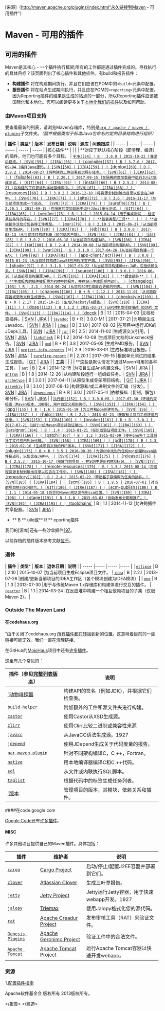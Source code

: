 [来源]（http://maven.apache.org/plugins/index.html“永久链接到Maven - 可用插件”）

# Maven - 可用的插件

## 可用的插件

Maven是其核心 - 一个插件执行框架;所有的工作都是通过插件完成的。寻找执行的具体目标？该页面列出了核心插件和其他插件。有build和报告插件：
* **构建插件** 将在构建期间执行，并且它们应该在POM中的`<build>`元素中配置。
* **报告插件** 将在站点生成期间执行，并且应在POM的`<reporting>`元素中配置。因为Reporting插件的结果是生成的站点的一部分，所以Reporting插件应该被国际化和本地化。您可以阅读更多关于[本地化我们的插件][52]以及如何帮助。

### 由Maven项目支持

要查看最新的列表，请浏览Maven存储库，特别是[`org / apache / maven / plugins`][53]子文件夹。_（插件根据类似于标准Java包命名约定的目录结构进行组织）_

| **插件** | **类型*** | **版本** | **发布日期** | **说明** | **源库** | **问题跟踪** |
| ----- | ----- | ----- | ----- | ----- | ----- |
|核心插件** | | | | **对应于默认核心阶段（即清理，编译）的插件。他们也可能有多个目标。
| [`干净][54] | B | 3.0.0 | 2015-10-22 |清理后建成。| [SVN][55] | [JIRA][56] |
| [`compiler`][57] | B | 3.7.0 | 2017-09-04 |编译Java源码。| [SVN][58] | [JIRA][59] |
| [`deploy`][60] | B | 2.8.2 | 2014-08-27 |将构建的工件部署到远程存储库。| [SVN][61] | [JIRA][62] |
| [`failsafe`][63] | B | 2.20.1 | 2017-09-15 |在隔离的类加载器中运行JUnit集成测试。| [GIT][64] | [JIRA][65] |
| [`install`][66] | B | 2.5.2 | 2014-08-27 |将构建的工件安装到本地存储库中。| [SVN][67] | [JIRA][68] |
| [`resources`][69] | B | 3.0.2 | 2016-12-10 |将资源复制到输出目录以包含在JAR中。 | [SVN][70] | [JIRA][71] |
| [`site`][72] | B | 3.6 | 2016-11-17 |为当前项目生成一个站点。| [SVN][73] | [JIRA][74] |
| [`surefire`][75] | B | 2.20.1 | 2017-09-15 |在隔离的类加载器中运行JUnit单元测试。| [GIT][64] | [JIRA][65] |
| [`verifier`][76] | B | 1.1 | 2015-04-14 |用于集成测试 - 验证某些条件的存在。| [SVN][77] | [JIRA][78] |
| **包装类型/工具** | | | | **这些插件涉及打包各种工件类型。
| [`ear`][79] | B | 2.10.1 | 2015-06-27 |从当前项目生成EAR。| [SVN][80] | [JIRA][81] |
| [`ejb`][82] | B | 3.0.0 | 2017-08-13 |从当前项目构建EJB（和可选客户端）。| [SVN][83] | [JIRA][84] |
| [`jar`][85] | B | 3.0.2 | 2016-06-18 |从当前项目构建JAR。| [SVN][86] | [JIRA][87] |
| [`rar`][88] | B | 2.4 | 2014-09-08 |从当前项目构建RAR。| [SVN][89] | [JIRA][90] |
| [`war`][91] | B | 3.1.0 | 2017-04-26 |从当前项目构建一个WAR。| [SVN][92] | [JIRA][93] |
| [`app-client / acr`][94] | B | 3.0.0 | 2015-01-23 |从当前项目构建JavaEE应用程序客户端。| [SVN][95] | [JIRA][96] |
| [`shade`][97] | B | 3.1.0 | 2017-08-22 |从当前项目构建Uber-JAR，包括依赖关系。| [SVN][98] | [JIRA][99] |
| [`source`][100] | B | 3.0.1 | 2016-06-18 |从当前项目构建源JAR。| [SVN][101] | [JIRA][102] |
| **报告插件** | | | | **生成报告的插件被配置为POM中的报告，并在站点生成周期内运行。
| [`changelog`][103] | R | 2.3 | 2014-06-24 |从您的SCM生成最近更改的列表。 | [SVN][104] | [JIRA][105] |
| [`changes`][106] | B + R | 2.12.1 | 2016-11-01 |从问题跟踪器或更改文档生成报告。| [SVN][107] | [JIRA][108] |
| [`checkstyle`][109] | B + R | 2.17 | 2015-10-15 |生成Checkstyle报告。| [SVN][110] | [JIRA][111] |
| [`doap`][112] | B | 1.2 | 2015-03-17 |从POM生成项目描述（DOAP）文件。 | [SVN][113] | [JIRA][114] |
| [`docck][115] | B | 1.1 | 2015-04-03 |文档检查插件。| [SVN][116] | [JIRA][117] |
| [`javadoc`][118] | B + R | 3.0.0-M1 | 2017-07-21 |为项目生成Javadoc。| [SVN][119] | [JIRA][120] |
| [`jdeps`][121] | B | 3.1.0 | 2017-09-02 |在项目中运行JDK的JDeps工具。| [SVN][122] | [JIRA][123] |
| [`jxr`][124] | R | 2.5 | 2014-11-02 |生成源交叉引用。| [SVN][125] | [JIRA][126] |
| [`linkcheck`][127] | R | 1.2 | 2014-10-08 |生成项目文档的Linkcheck报告。| [SVN][128] | [JIRA][129] |
| [`pmd`][130] | B + R | 3.8 | 2017-05-05 |生成PMD报告。| [SVN][131] | [JIRA][132] |
| [`project-info-reports`][133] | R | 2.9 | 2016-03-01 |生成标准项目报告。| [SVN][134] | [JIRA][135] |
| [`surefire-report`][136] | R | 2.20.1 | 2017-09-15 |根据单元测试的结果生成报告。| [GIT][64] | [JIRA][65] |
| **工具** | | | | **这些是默认情况下通过Maven可用的各种工具。
| [`ant`][137] | B | 2.4 | 2014-12-15 |为项目生成Ant构建文件。| [SVN][138] | [JIRA][139] |
| [`antrun`][140] | B | 1.8 | 2014-12-26 |从构建阶段运行一组蚂蚁任务。| [SVN][141] | [JIRA][142] |
| [`archetype`][143] | B | 3.0.1 | 2017-04-11 |从原型生成骨架项目结构。| [GIT][144] | [JIRA][145] |
| [`assembly`][146] | B | 3.1.0 | 2017-08-13 |构建源和/或二进制文件的汇编（分发）。| [SVN][147] | [JIRA][148] |
| [`dependency`][149] | B + R | 3.0.1 | 2017-05-11 |依赖操纵（复制，解包）和分析。| [SVN][150] | [JIRA][151] |
| [`执行者][152] | B | 3.0.0-M1 | 2017-07-30 |环境约束检查（Maven版本，JDK等），用户自定义规则执行。| [SVN][153] | [JIRA][154] |
| [`gpg`][155] | B | 1.6 | 2015-01-19 |为工件和pom创建签名。| [SVN][156] | [JIRA][157] |
| [`help`][158] | B | 2.2 | 2013-02-23 |获取有关项目工作环境的信息。| [SVN][159] | [JIRA][160] |
| [`invoker`][161] | B + R | 3.0.1 | 2017-07-21 |运行一组Maven项目并验证输出。| [SVN][162] | [JIRA][163] |
| [`jarsigner`][164] | B | 1.4 | 2015-01-21 |标识或验证项目工件。| [SVN][165] | [JIRA][166] |
| [`patch`][167] | B | 1.2 | 2015-03-09 |使用gnu补丁工具将补丁文件应用到源代码。| [SVN][168] | [JIRA][169] |
| [`pdf`][170] | B | 1.3 | 2015-02-16 |生成项目文档的PDF版本。| [SVN][171] | [JIRA][172] |
| [`plugin`][173] | B + R | 3.5 | 2016-08-30 |为源树中找到的任何moj创建Maven插件描述符，以包含在JAR中。 | [SVN][174] | [JIRA][175] |
| [`release`][176] | B | 2.5.3 | 2015-10-17 |释放当前项目 - 在SCM中更新POM和标记。 | [SVN][177] | [JIRA][178] |
| [`remote-resources`][179] | B | 1.5 | 2013-08-14 |将远程资源复制到输出目录以包含在工件中。| [SVN][180] | [JIRA][181] |
| [`repository`][182] | B | 2.4 | 2015-02-22 |帮助基于存储库的任务的插件。| [SVN][183]​​ | [JIRA][184] |
| [`scm`][185] | B | 1.9.5 | 2016-07-01 |对当前项目执行SCM命令。| [GIT][186] | [JIRA][187] |
| [`scm-publish`][188] | B | 1.1 | 2014-05-18 |将您的Maven网站发布到scm位置。| [SVN][189] | [JIRA][190] |
| [`stage`][191] | B | 1.0 | 2015-03-03 |协助发布分期和推广。| [SVN][192] | [JIRA][193] |
| [`toolchains`][194] | B | 1.1 | 2014-11-12 |允许跨插件共享配置。| [SVN][195] | [JIRA][196] |

* ** B ** uild或** R ** eporting插件

我们的[源库]还有一些沙盒插件[197]。

以前存档的插件版本参考文献[位于][198]。

### 退休


| **插件** | **类型*** | **版本** | **退休日期** | **说明** |
| ----- |----- |----- |----- |
| [`eclipse`][199] | B | 2.10 | 2015-10-07 |为当前项目生成Eclipse项目文件。
| [`idea`][200] | B | 2.2.1 | 2013-07-26 |创建/更新当前项目的IDEA工作区（各个模块创建为IDEA模块）|
| [`one`][201] | B | 1.3 | 2013-07-30 |用于与传统Maven 1.x存储库和构建体进行交互的插件。
| [`reactor`][202] | B | 1.1 | 2014-03-24 |在反应堆中构建一个相互依赖项目的子集（仅限Maven 2）。|

### Outside The Maven Land

#### 在codehaus.org

“由于关闭了codehaus.org [所有插件都在转换][203]到新的位置。这意味着目前的一些链接可能无效。我们一直在清理链接。`

在GitHub的[MojoHaus][205]项目中还有[许多插件][204]。

这里有几个常见的：

| **插件**（参见[完整列表版本][204]）| **说明** |
| ----- |----- |
| [`动物嗅探器][206] |构建API的签名（例如JDK），并根据它们检查类。
| [`build-helper`][207] |附加额外的工件和源文件夹进行构建。
| [`castor`][208] |使用Castor从XSD生成源。
| [`clirr`][209] |使用Clirr比较二进制或兼容性来源
| [`javacc`][210] |从JavaCC语法生成源。1927
| [`jdepend`][211] |使用JDepend生成关于代码度量的报告。
| [`nar-maven-plugin`][212] |针对不同架构编译C，C ++，Fortran。
| [`native`][213] |用本地编译器编译C和C ++代码。
| [`sql`][214] |从文件或内联执行SQL脚本。
| [`taglist`][215] |根据代码中的标签生成任务列表。
| [`版本][216] |管理项目的版本，其模块，依赖关系和插件。|

####在code.google.com

[Google Code][218]还有[许多插件][217]。

#### MISC

许多其他项目提供自己的Maven插件。具体包括：

| **插件** | **维护者** | **说明** |
|----- |----- |----- |
| [`cargo`][219] | [Cargo Project][219] |启动/停止/配置J2EE容器并部署到它们。
| [`clover`][220] | [Atlassian Clover][221] |生成三叶草报告。
| [`jetty`][222] | [Jetty Project][223] | Jetty运行Jetty容器，用于快速webapp开发。1927
| [`jalopy`][224] | [Triemax][225] |使用Jalopy格式化您的源代码。
| [`rat`][226] | [Apache Creadur Project][227] |发布审核工具（RAT）来验证文件。
| [`Genesis Plugins`][228] | [Apache Geronimo Project][229] |验证工件中的合法文件。
| [`Apache Tomcat`][230] | [Apache Tomcat Project][230] |运行Apache Tomcat容器以快速开发webapp。|

### 资源

1.[配置插件指南][231]



Apache软件基金会 版权所有 2013版权所有。

[1]: http://maven.apache.org/images/apache-maven-project.png
[2]: http://maven.apache.org/images/maven-logo-black-on-white.png
[3]: https://www.apache.org/ "Apache"
[4]: http://maven.apache.org/index.html "Maven"
[5]: http://maven.apache.org/index.html "Welcome"
[6]: https://www.apache.org/licenses/ "License"
[7]: http://maven.apache.org/download.html "Download"
[8]: http://maven.apache.org/install.html "Install"
[9]: http://maven.apache.org/configure.html "Configure"
[10]: http://maven.apache.org/run.html "Run"
[11]: http://maven.apache.org/ide.html "IDE Integration"
[12]: http://maven.apache.org/what-is-maven.html "What is Maven?"
[13]: http://maven.apache.org/maven-features.html "Features"
[14]: http://maven.apache.org/general.html "FAQ"
[15]: http://maven.apache.org/support-and-training.html "Support and Training"
[16]: http://maven.apache.org#
[17]: http://maven.apache.org/guides/index.html "Index (category)"
[18]: http://maven.apache.org/run-maven/index.html "Running Maven"
[19]: http://maven.apache.org/users/index.html "User Centre"
[20]: http://maven.apache.org/plugin-developers/index.html "Plugin Developer Centre"
[21]: http://maven.apache.org/repository/index.html "Maven Central Repository"
[22]: http://maven.apache.org/developers/index.html "Maven Developer Centre"
[23]: http://maven.apache.org/articles.html "Books and Resources"
[24]: http://maven.apache.org/security.html "Security"
[25]: http://maven.apache.org/community.html "Community Overview"
[26]: http://maven.apache.org/guides/development/guide-helping.html "How to Contribute"
[27]: http://maven.apache.org/guides/mini/guide-maven-evangelism.html "Maven Repository"
[28]: http://maven.apache.org/users/getting-help.html "Getting Help"
[29]: http://maven.apache.org/issue-tracking.html "Issue Tracking"
[30]: http://maven.apache.org/source-repository.html "Source Repository"
[31]: http://maven.apache.org/team-list.html "The Maven Team"
[32]: http://maven.apache.org/project-info.html "Project Information"
[33]: http://maven.apache.org/archetype/index.html "Archetype"
[34]: http://maven.apache.org/resolver/index.html "Artifact Resolver"
[35]: http://maven.apache.org/doxia/index.html "Doxia"
[36]: http://maven.apache.org/jxr/index.html "JXR"
[37]: http://maven.apache.org/ref/current "Maven"
[38]: http://maven.apache.org/pom/index.html "Parent POMs"
[39]: http://maven.apache.org/plugin-testing/index.html "Plugin Testing"
[40]: http://maven.apache.org/plugin-tools/index.html "Plugin Tools"
[41]: http://maven.apache.org/apache-resource-bundles/index.html "Resource Bundles"
[42]: http://maven.apache.org/scm/index.html "SCM"
[43]: http://maven.apache.org/shared/index.html "Shared Components"
[44]: http://maven.apache.org/skins/index.html "Skins"
[45]: http://maven.apache.org/surefire/index.html "Surefire"
[46]: http://maven.apache.org/wagon/index.html "Wagon"
[47]: https://www.apache.org/foundation/how-it-works.html "How Apache Works"
[48]: https://www.apache.org/foundation/ "Foundation"
[49]: https://www.apache.org/foundation/sponsorship.html "Sponsoring Apache"
[50]: https://www.apache.org/foundation/thanks.html "Thanks"
[51]: http://maven.apache.org/images/logos/maven-feather.png
[52]: http://maven.apache.org/localization.html
[53]: https://repo.maven.apache.org/maven2/org/apache/maven/plugins/
[54]: http://maven.apache.org/plugins/maven-clean-plugin/
[55]: https://svn.apache.org/repos/asf/maven/plugins/trunk/maven-clean-plugin
[56]: https://issues.apache.org/jira/browse/MCLEAN
[57]: http://maven.apache.org/plugins/maven-compiler-plugin/
[58]: https://svn.apache.org/repos/asf/maven/plugins/trunk/maven-compiler-plugin
[59]: https://issues.apache.org/jira/browse/MCOMPILER
[60]: http://maven.apache.org/plugins/maven-deploy-plugin/
[61]: https://svn.apache.org/repos/asf/maven/plugins/trunk/maven-deploy-plugin
[62]: https://issues.apache.org/jira/browse/MDEPLOY
[63]: http://maven.apache.org/surefire/maven-failsafe-plugin/
[64]: https://git-wip-us.apache.org/repos/asf/maven-surefire.git
[65]: https://issues.apache.org/jira/browse/SUREFIRE
[66]: http://maven.apache.org/plugins/maven-install-plugin/
[67]: https://svn.apache.org/repos/asf/maven/plugins/trunk/maven-install-plugin
[68]: https://issues.apache.org/jira/browse/MINSTALL
[69]: http://maven.apache.org/plugins/maven-resources-plugin/
[70]: https://svn.apache.org/repos/asf/maven/plugins/trunk/maven-resources-plugin
[71]: https://issues.apache.org/jira/browse/MRESOURCES
[72]: http://maven.apache.org/plugins/maven-site-plugin/
[73]: https://svn.apache.org/repos/asf/maven/plugins/trunk/maven-site-plugin/
[74]: https://issues.apache.org/jira/browse/MSITE
[75]: http://maven.apache.org/surefire/maven-surefire-plugin/
[76]: http://maven.apache.org/plugins/maven-verifier-plugin/
[77]: https://svn.apache.org/repos/asf/maven/plugins/trunk/maven-verifier-plugin
[78]: https://issues.apache.org/jira/browse/MVERIFIER
[79]: http://maven.apache.org/plugins/maven-ear-plugin/
[80]: https://svn.apache.org/repos/asf/maven/plugins/trunk/maven-ear-plugin
[81]: https://issues.apache.org/jira/browse/MEAR
[82]: http://maven.apache.org/plugins/maven-ejb-plugin/
[83]: https://svn.apache.org/repos/asf/maven/plugins/trunk/maven-ejb-plugin
[84]: https://issues.apache.org/jira/browse/MEJB
[85]: http://maven.apache.org/plugins/maven-jar-plugin/
[86]: https://svn.apache.org/repos/asf/maven/plugins/trunk/maven-jar-plugin
[87]: https://issues.apache.org/jira/browse/MJAR
[88]: http://maven.apache.org/plugins/maven-rar-plugin/
[89]: https://svn.apache.org/repos/asf/maven/plugins/trunk/maven-rar-plugin
[90]: https://issues.apache.org/jira/browse/MRAR
[91]: http://maven.apache.org/plugins/maven-war-plugin/
[92]: https://svn.apache.org/repos/asf/maven/plugins/trunk/maven-war-plugin
[93]: https://issues.apache.org/jira/browse/MWAR
[94]: http://maven.apache.org/plugins/maven-acr-plugin/
[95]: https://svn.apache.org/repos/asf/maven/plugins/trunk/maven-acr-plugin
[96]: https://issues.apache.org/jira/browse/MACR
[97]: http://maven.apache.org/plugins/maven-shade-plugin/
[98]: https://svn.apache.org/repos/asf/maven/plugins/trunk/maven-shade-plugin
[99]: https://issues.apache.org/jira/browse/MSHADE
[100]: http://maven.apache.org/plugins/maven-source-plugin/
[101]: https://svn.apache.org/repos/asf/maven/plugins/trunk/maven-source-plugin
[102]: https://issues.apache.org/jira/browse/MSOURCES
[103]: http://maven.apache.org/plugins/maven-changelog-plugin/
[104]: https://svn.apache.org/repos/asf/maven/plugins/trunk/maven-changelog-plugin
[105]: https://issues.apache.org/jira/browse/MCHANGELOG
[106]: http://maven.apache.org/plugins/maven-changes-plugin/
[107]: https://svn.apache.org/repos/asf/maven/plugins/trunk/maven-changes-plugin
[108]: https://issues.apache.org/jira/browse/MCHANGES
[109]: http://maven.apache.org/plugins/maven-checkstyle-plugin/
[110]: https://svn.apache.org/repos/asf/maven/plugins/trunk/maven-checkstyle-plugin
[111]: https://issues.apache.org/jira/browse/MCHECKSTYLE
[112]: http://maven.apache.org/plugins/maven-doap-plugin/
[113]: https://svn.apache.org/repos/asf/maven/plugins/trunk/maven-doap-plugin
[114]: https://issues.apache.org/jira/browse/MDOAP
[115]: http://maven.apache.org/plugins/maven-docck-plugin/
[116]: https://svn.apache.org/repos/asf/maven/plugins/trunk/maven-docck-plugin
[117]: https://issues.apache.org/jira/browse/MDOCCK
[118]: http://maven.apache.org/plugins/maven-javadoc-plugin/
[119]: https://svn.apache.org/repos/asf/maven/plugins/trunk/maven-javadoc-plugin
[120]: https://issues.apache.org/jira/browse/MJAVADOC
[121]: http://maven.apache.org/plugins/maven-jdeps-plugin/
[122]: https://svn.apache.org/repos/asf/maven/plugins/trunk/maven-jdeps-plugin
[123]: https://issues.apache.org/jira/browse/MJDEPS
[124]: http://maven.apache.org/jxr/maven-jxr-plugin/
[125]: https://svn.apache.org/repos/asf/maven/jxr/trunk/maven-jxr-plugin
[126]: https://issues.apache.org/jira/browse/JXR
[127]: http://maven.apache.org/plugins/maven-linkcheck-plugin/
[128]: https://svn.apache.org/repos/asf/maven/plugins/trunk/maven-linkcheck-plugin
[129]: https://issues.apache.org/jira/browse/MLINKCHECK
[130]: http://maven.apache.org/plugins/maven-pmd-plugin/
[131]: https://svn.apache.org/repos/asf/maven/plugins/trunk/maven-pmd-plugin
[132]: https://issues.apache.org/jira/browse/MPMD
[133]: http://maven.apache.org/plugins/maven-project-info-reports-plugin/
[134]: https://svn.apache.org/repos/asf/maven/plugins/trunk/maven-project-info-reports-plugin
[135]: https://issues.apache.org/jira/browse/MPIR
[136]: http://maven.apache.org/surefire/maven-surefire-report-plugin/
[137]: http://maven.apache.org/plugins/maven-ant-plugin/
[138]: https://svn.apache.org/repos/asf/maven/plugins/trunk/maven-ant-plugin
[139]: https://issues.apache.org/jira/browse/MANT
[140]: http://maven.apache.org/plugins/maven-antrun-plugin/
[141]: https://svn.apache.org/repos/asf/maven/plugins/trunk/maven-antrun-plugin
[142]: https://issues.apache.org/jira/browse/MANTRUN
[143]: http://maven.apache.org/archetype/maven-archetype-plugin/
[144]: https://git-wip-us.apache.org/repos/asf/maven-archetype.git
[145]: https://issues.apache.org/jira/browse/ARCHETYPE
[146]: http://maven.apache.org/plugins/maven-assembly-plugin/
[147]: https://svn.apache.org/repos/asf/maven/plugins/trunk/maven-assembly-plugin
[148]: https://issues.apache.org/jira/browse/MASSEMBLY
[149]: http://maven.apache.org/plugins/maven-dependency-plugin/
[150]: https://svn.apache.org/repos/asf/maven/plugins/trunk/maven-dependency-plugin
[151]: https://issues.apache.org/jira/browse/MDEP
[152]: http://maven.apache.org/enforcer/maven-enforcer-plugin/
[153]: https://svn.apache.org/repos/asf/maven/enforcer/trunk/maven-enforcer-plugin
[154]: https://issues.apache.org/jira/browse/MENFORCER
[155]: http://maven.apache.org/plugins/maven-gpg-plugin/
[156]: https://svn.apache.org/repos/asf/maven/plugins/trunk/maven-gpg-plugin
[157]: https://issues.apache.org/jira/browse/MGPG
[158]: http://maven.apache.org/plugins/maven-help-plugin/
[159]: https://svn.apache.org/repos/asf/maven/plugins/trunk/maven-help-plugin
[160]: https://issues.apache.org/jira/browse/MPH
[161]: http://maven.apache.org/plugins/maven-invoker-plugin/
[162]: https://svn.apache.org/repos/asf/maven/plugins/trunk/maven-invoker-plugin
[163]: https://issues.apache.org/jira/browse/MINVOKER
[164]: http://maven.apache.org/plugins/maven-jarsigner-plugin/
[165]: https://svn.apache.org/repos/asf/maven/plugins/trunk/maven-jarsigner-plugin
[166]: https://issues.apache.org/jira/browse/MJARSIGNER
[167]: http://maven.apache.org/plugins/maven-patch-plugin/
[168]: https://svn.apache.org/repos/asf/maven/plugins/trunk/maven-patch-plugin
[169]: https://issues.apache.org/jira/browse/MPATCH
[170]: http://maven.apache.org/plugins/maven-pdf-plugin/
[171]: https://svn.apache.org/repos/asf/maven/plugins/trunk/maven-pdf-plugin
[172]: https://issues.apache.org/jira/browse/MPDF
[173]: http://maven.apache.org/plugin-tools/maven-plugin-plugin/
[174]: https://svn.apache.org/repos/asf/maven/plugin-tools/trunk/maven-plugin-plugin
[175]: https://issues.apache.org/jira/browse/MPLUGIN
[176]: http://maven.apache.org/plugins/maven-release-plugin/
[177]: https://svn.apache.org/repos/asf/maven/release/trunk/maven-release-plugin
[178]: https://issues.apache.org/jira/browse/MRELEASE
[179]: http://maven.apache.org/plugins/maven-remote-resources-plugin/
[180]: https://svn.apache.org/repos/asf/maven/plugins/trunk/maven-remote-resources-plugin
[181]: https://issues.apache.org/jira/browse/MRRESOURCES
[182]: http://maven.apache.org/plugins/maven-repository-plugin/
[183]: https://svn.apache.org/repos/asf/maven/plugins/trunk/maven-repository-plugin
[184]: https://issues.apache.org/jira/browse/MREPOSITORY
[185]: http://maven.apache.org/scm/maven-scm-plugin/
[186]: https://git-wip-us.apache.org/repos/asf/maven-scm.git
[187]: https://issues.apache.org/jira/browse/SCM
[188]: http://maven.apache.org/plugins/maven-scm-publish-plugin/
[189]: https://svn.apache.org/repos/asf/maven/plugins/trunk/maven-scm-publish-plugin/
[190]: https://issues.apache.org/jira/browse/MSCMPUB
[191]: http://maven.apache.org/plugins/maven-stage-plugin/
[192]: https://svn.apache.org/repos/asf/maven/plugins/trunk/maven-stage-plugin
[193]: https://issues.apache.org/jira/browse/MSTAGE
[194]: http://maven.apache.org/plugins/maven-toolchains-plugin/
[195]: https://svn.apache.org/repos/asf/maven/plugins/trunk/maven-toolchains-plugin
[196]: https://issues.apache.org/jira/browse/MTOOLCHAINS
[197]: https://svn.apache.org/repos/asf/maven/sandbox/trunk/plugins
[198]: http://maven.apache.org/plugins-archives/
[199]: http://maven.apache.org/plugins/maven-eclipse-plugin/
[200]: http://maven.apache.org/plugins/maven-idea-plugin/
[201]: http://maven.apache.org/plugins/maven-one-plugin/
[202]: http://maven.apache.org/plugins/maven-reactor-plugin/
[203]: http://www.mojohaus.org/
[204]: http://www.mojohaus.org/plugins.html
[205]: https://github.com/mojohaus
[206]: http://mojo.codehaus.org/animal-sniffer-maven-plugin/
[207]: http://www.mojohaus.org/build-helper-maven-plugin/
[208]: http://www.mojohaus.org/castor-maven-plugin/
[209]: http://www.mojohaus.org/clirr-maven-plugin/
[210]: http://mojo.codehaus.org/javacc-maven-plugin/
[211]: http://www.mojohaus.org/jdepend-maven-plugin/
[212]: http://maven-nar.github.io/
[213]: http://www.mojohaus.org/maven-native/native-maven-plugin/
[214]: http://www.mojohaus.org/sql-maven-plugin/
[215]: http://www.mojohaus.org/taglist-maven-plugin/
[216]: http://www.mojohaus.org/versions-maven-plugin/
[217]: https://code.google.com/hosting/search?q=maven+plugin+label%3Amaven&amp;projectsearch=Search+Projects
[218]: https://code.google.com
[219]: https://codehaus-cargo.github.io/
[220]: https://confluence.atlassian.com/display/CLOVER/Clover-for-Maven+2
[221]: https://www.atlassian.com/software/clover/
[222]: https://www.eclipse.org/jetty/documentation/current/jetty-maven-plugin.html
[223]: https://www.eclipse.org/jetty/
[224]: http://www.triemax.com/products/jalopy/manual/plugin-maven.html
[225]: http://www.triemax.com/
[226]: https://creadur.apache.org/rat/
[227]: https://creadur.apache.org/
[228]: https://geronimo.apache.org/maven/genesis/plugins/tools-maven-plugin/index.html
[229]: https://geronimo.apache.org/
[230]: https://tomcat.apache.org/maven-plugin.html
[231]: http://maven.apache.org/guides/mini/guide-configuring-plugins.html
[232]: https://www.apache.org/

</报告> </建造>
